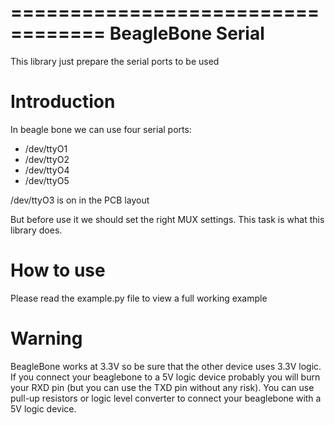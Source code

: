 ==================================
BeagleBone Serial
==================================

This library just prepare the serial ports to be used

Introduction
=========
In beagle bone we can use four serial ports:

* /dev/ttyO1
* /dev/ttyO2
* /dev/ttyO4
* /dev/ttyO5

/dev/ttyO3 is on in the PCB layout

But before use it we should set the right MUX settings. This task is what this library does.

  
How to use
===========
Please read the example.py file to view a full working example

Warning
===========
BeagleBone works at 3.3V so be sure that the other device uses 3.3V logic. If you connect your beaglebone to a 5V logic device probably you will burn
your RXD pin (but you can use the TXD pin without any risk). You can use pull-up resistors or logic level converter to connect your beaglebone with a 5V logic device.
